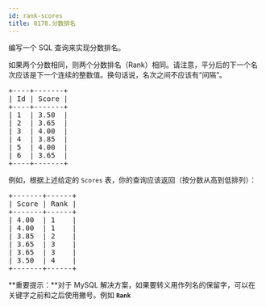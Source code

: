 ```yaml
---
id: rank-scores
title: 0178.分数排名
---
```

编写一个 SQL 查询来实现分数排名。

如果两个分数相同，则两个分数排名（Rank）相同。请注意，平分后的下一个名次应该是下一个连续的整数值。换句话说，名次之间不应该有“间隔”。


<pre>+----+-------+<br/>| Id | Score |<br/>+----+-------+<br/>| 1  | 3.50  |<br/>| 2  | 3.65  |<br/>| 3  | 4.00  |<br/>| 4  | 3.85  |<br/>| 5  | 4.00  |<br/>| 6  | 3.65  |<br/>+----+-------+<br/></pre>

例如，根据上述给定的 <code>Scores</code> 表，你的查询应该返回（按分数从高到低排列）：


<pre>+-------+------+<br/>| Score | Rank |<br/>+-------+------+<br/>| 4.00  | 1    |<br/>| 4.00  | 1    |<br/>| 3.85  | 2    |<br/>| 3.65  | 3    |<br/>| 3.65  | 3    |<br/>| 3.50  | 4    |<br/>+-------+------+<br/></pre>

**重要提示：**对于 MySQL 解决方案，如果要转义用作列名的保留字，可以在关键字之前和之后使用撇号。例如 **`Rank`**
